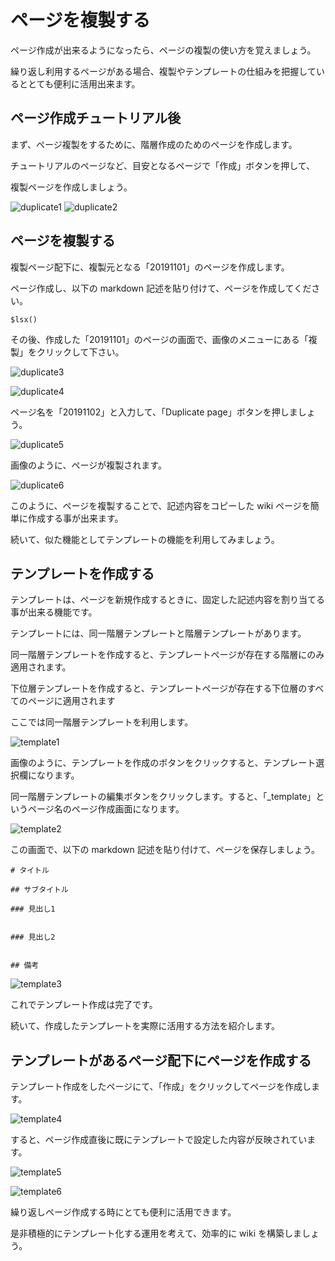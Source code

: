 # ページを複製する

ページ作成が出来るようになったら、ページの複製の使い方を覚えましょう。

繰り返し利用するページがある場合、複製やテンプレートの仕組みを把握しているととても便利に活用出来ます。

## ページ作成チュートリアル後

まず、ページ複製をするために、階層作成のためのページを作成します。

チュートリアルのページなど、目安となるページで「作成」ボタンを押して、

複製ページを作成しましょう。

![duplicate1](./images/duplicate1.png)
![duplicate2](./images/duplicate2.png)

## ページを複製する

複製ページ配下に、複製元となる「20191101」のページを作成します。

ページ作成し、以下の markdown 記述を貼り付けて、ページを作成してください。

```
$lsx()
```

その後、作成した「20191101」のページの画面で、画像のメニューにある「複製」をクリックして下さい。

![duplicate3](./images/duplicate3.png)

![duplicate4](./images/duplicate4.png)

ページ名を「20191102」と入力して、「Duplicate page」ボタンを押しましょう。

![duplicate5](./images/duplicate5.png)

画像のように、ページが複製されます。

![duplicate6](./images/duplicate6.png)

このように、ページを複製することで、記述内容をコピーした wiki ページを簡単に作成する事が出来ます。

続いて、似た機能としてテンプレートの機能を利用してみましょう。



## テンプレートを作成する

テンプレートは、ページを新規作成するときに、固定した記述内容を割り当てる事が出来る機能です。

テンプレートには、同一階層テンプレートと階層テンプレートがあります。

同一階層テンプレートを作成すると、テンプレートページが存在する階層にのみ適用されます。

下位層テンプレートを作成すると、テンプレートページが存在する下位層のすべてのページに適用されます

ここでは同一階層テンプレートを利用します。

![template1](./images/template1.png)

画像のように、テンプレートを作成のボタンをクリックすると、テンプレート選択欄になります。

同一階層テンプレートの編集ボタンをクリックします。すると、「_template」というページ名のページ作成画面になります。

![template2](./images/template2.png)

この画面で、以下の markdown 記述を貼り付けて、ページを保存しましょう。


```
# タイトル

## サブタイトル

### 見出し1


### 見出し2


## 備考
```

![template3](./images/template3.png)

これでテンプレート作成は完了です。

続いて、作成したテンプレートを実際に活用する方法を紹介します。

## テンプレートがあるページ配下にページを作成する

テンプレート作成をしたページにて、「作成」をクリックしてページを作成します。

![template4](./images/template4.png)

すると、ページ作成直後に既にテンプレートで設定した内容が反映されています。

![template5](./images/template5.png)

![template6](./images/template6.png)

繰り返しページ作成する時にとても便利に活用できます。

是非積極的にテンプレート化する運用を考えて、効率的に wiki を構築しましょう。

